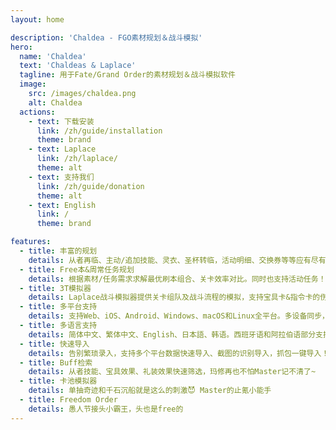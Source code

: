 ```yaml
---
layout: home

description: 'Chaldea - FGO素材规划＆战斗模拟'
hero:
  name: 'Chaldea'
  text: 'Chaldeas & Laplace'
  tagline: 用于Fate/Grand Order的素材规划＆战斗模拟软件
  image:
    src: /images/chaldea.png
    alt: Chaldea
  actions:
    - text: 下载安装
      link: /zh/guide/installation
      theme: brand
    - text: Laplace
      link: /zh/laplace/
      theme: alt
    - text: 支持我们
      link: /zh/guide/donation
      theme: alt
    - text: English
      link: /
      theme: brand

features:
  - title: 丰富的规划
    details: 从者再临、主动/追加技能、灵衣、圣杯转临，活动明细、交换券等等应有尽有。
  - title: Free本&周常任务规划
    details: 根据素材/任务需求求解最优刷本组合、关卡效率对比。同时也支持活动任务！
  - title: 3T模拟器
    details: Laplace战斗模拟器提供关卡组队及战斗流程的模拟，支持宝具卡&指令卡的伤害、NP回收、星掉落计算。
  - title: 多平台支持
    details: 支持Web、iOS、Android、Windows、macOS和Linux全平台。多设备同步，手机电脑两不误。
  - title: 多语言支持
    details: 简体中文、繁体中文、English、日本語、韩语。西班牙语和阿拉伯语部分支持。
  - title: 快速导入
    details: 告别繁琐录入，支持多个平台数据快速导入、截图的识别导入，抓包一键导入！
  - title: Buff检索
    details: 从者技能、宝具效果、礼装效果快速筛选，玛修再也不怕Master记不清了~
  - title: 卡池模拟器
    details: 单抽奇迹和千石沉船就是这么的刺激😈 Master的止氪小能手
  - title: Freedom Order
    details: 愚人节接头小霸王，头也是free的
---
```

